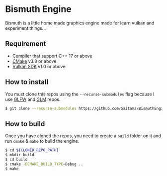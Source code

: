 # Bismuth Engine
Bismuth is a little home made graphics engine made for learn vulkan and experiment things...

## Requirement
- Compiler that support C++ 17 or above
- [CMake](https://cmake.org/download/) v3.8 or above
- [Vulkan SDK](https://vulkan.lunarg.com/) v1.0 or above

## How to install
You must clone this repos using the `--recurse-submodules` flag because I use [GLFW](https://github.com/glfw/glfw.git) and [GLM](https://github.com/g-truc/glm.git) repos.
```sh
$ git clone --recurse-submodules https://github.com/5aitama/BismuthEngine
```

## How to build
Once you have cloned the repos, you need to create a `build` folder on it and run `cmake` & `make` to build the engine.
```sh
$ cd ${CLONED_REPO_PATH}
$ mkdir build
$ cd build
$ cmake -DCMAKE_BUILD_TYPE=Debug ..
$ make
```